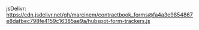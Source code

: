 jsDelivr:
https://cdn.jsdelivr.net/gh/marcinem/contractbook_forms@fa4a3e9854867e8dafbec798fe4159c16385ae9a/hubspot-form-trackers.js
